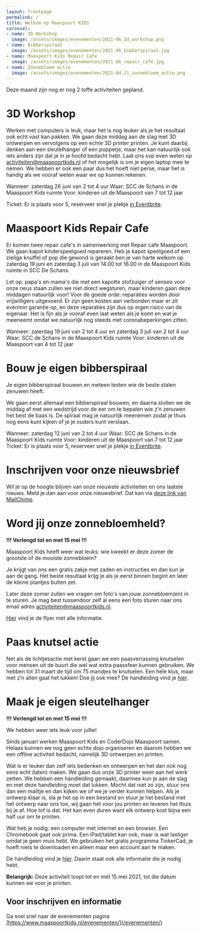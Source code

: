 ```yaml
---
layout: frontpage
permalink: /
title: Welkom op Maaspoort KIDS
carousel:
- name: 3D Workshop
  image: /assets/images/evenementen/2021-06_3d_workshop.png
- name: Bibberspiraal
  image: /assets/images/evenementen/2021-06_bibberspiraal.jpg
- name: Maaspoort Kids Repair Cafe
  image: /assets/images/evenementen/2021-06_repair_cafe.jpg
- name: Zonnebloem actie
  image: /assets/images/evenementen/2021-04-21_zonnebloem_actie.png
---
```


Deze maand zijn nog er nog 2 toffe activiteiten gepland.

# 3D Workshop

Werken met computers is leuk, maar het is nog leuker als je het resultaat ook echt vast kan pakken. We gaan deze middag aan de slag met 3D ontwerpen en vervolgens op een echte 3D printer printen. Je kunt daarbij denken aan een sleutelhanger of een poppetje, maar het kan natuurlijk ook iets anders zijn dat je in je hoofd bedacht hebt. 
Laat ons svp even weten op activiteiten@maaspoortkids.nl of het mogelijk is om je eigen laptop mee te nemen. We hebben er ook een paar dus het hoeft niet perse, maar het is handig als we vooraf weten waar we op kunnen rekenen.

Wanneer: zaterdag 26 juni van 2 tot 4 uur
Waar: SCC de Schans in de Maaspoort Kids ruimte
Voor: kinderen uit de Maaspoort van 7 tot 12 jaar

Ticket: Er is plaats voor 5, reserveer snel je plekje [in Eventbrite](https://www.eventbrite.com/e/160434553067).

# Maaspoort Kids Repair Cafe

Er komen twee repair cafe's in samenwerking met Repair cafe Maaspoort. We gaan kapot kinderspeelgoed repareren. Heb je kapot speelgoed of een zielige knuffel of pop die gewond is geraakt ben je van harte welkom op zaterdag 19 juni en zaterdag 3 juli van 14.00 tot 16.00 in de Maaspoort Kids ruimte in SCC De Schans.

Let op: papa's en mama's die met een kapotte stofzuiger of senseo voor onze neus staan zullen we niet direct wegsturen, maar kinderen gaan deze middagen natuurlijk voor!
Voor de goede orde: reparaties worden door vrijwilligers uitgevoerd. Er zijn geen kosten aan verbonden maar er zit evenmin garantie op, en deze reparaties zijn dus op eigen risico van de eigenaar. Het is fijn als je vooraf even laat weten als je komt en wat je meeneemt omdat we natuurlijk nog steeds met coronabeperkingen zitten.

Wanneer: zaterdag 19 juni van 2 tot 4 uur en zaterdag 3 juli van 2 tot 4 uur
Waar: SCC de Schans in de Maaspoort Kids ruimte
Voor: kinderen uit de Maaspoort van 4 tot 12 jaar

# Bouw je eigen bibberspiraal

Je eigen bibberspiraal bouwen en meteen testen wie de beste stalen zenuwen heeft.

We gaan eerst allemaal een bibberspiraal bouwen, en daarna sluiten we de middag af met een wedstrijd voor de eer om te bepalen wie z’n zenuwen het best de baas is. De spiraal mag je natuurlijk meenemen zodat je thuis nog eens kunt kijken of je je ouders kunt verslaan.

Wanneer: zaterdag 12 juni van 2 tot 4 uur
Waar: SCC de Schans in de Maaspoort Kids ruimte
Voor: kinderen uit de Maaspoort van 7 tot 12 jaar
Ticket: Er is plaats voor 5, reserveer snel je plekje [in Eventbrite](https://www.eventbrite.com/e/tickets-bouw-je-eigen-bibberspiraal-158486301795).

# Inschrijven voor onze nieuwsbrief

Wil je op de hoogte blijven van onze nieuwste activiteiten en ons laatste nieuws. Meld je dan aan voor onze nieuwsbrief. Dat kan via [deze link van MailChimp](https://mailchi.mp/8e27115a6d78/maaspoort-kids-nieuwsbrief).


# Word jij onze zonnebloemheld?

**!!! Verlengd tot en met 15 mei !!!**

Maaspoort Kids heeft weer wat leuks: wie kweekt er deze zomer de grootste of de mooiste zonnebloem?

Je krijgt van ons een gratis zakje met zaden en instructies en dan kun je aan de gang. Het beste resultaat krijg je als je eerst
binnen begint en later de kleine plantjes buiten zet.

Later deze zomer zullen we vragen om foto's van jouw zonnebloem(en) in te sturen. Je mag best tussendoor zelf al eens een
foto sturen naar ons email adres [activiteiten@maaspoortkids.nl](mailto:activiteiten@maaspoortkids.nl?subject=zonnenbloem).

[Hier](https://www.maaspoortkids.nl/downloads/zonnebloem_actie_flyer.pdf) vind je de flyer met alle informatie.

# Paas knutsel actie

Net als de lichtjesactie met kerst gaan we een paasverrassing knutselen voor mensen uit de buurt die wel wat extra
paassfeer kunnen gebruiken. We hebben tot 31 maart de tijd om 75 mandjes te knutselen. Een hele klus, maar met z’n allen
gaat het lukken! Doe jij ook mee? De handleiding vind je [hier](https://www.maaspoortkids.nl/downloads/handleiding-paasmandjes_maken.pdf).

# Maak je eigen sleutelhanger

**!!! Verlengd tot en met 15 mei !!!**

We hebben weer iets leuk voor jullie!

Sinds januari werken Maaspoort Kids en CoderDojo Maaspoort samen. Helaas kunnen we nog geen echte dojo organiseren en
daarom hebben we een offline activiteit bedacht, namelijk 3D ontwerpen en printen.

Wat is er leuker dan zelf iets bedenken en ontwerpen en het dan ook nog eens echt (laten) maken. We gaan dus onze 3D
printer weer aan het werk zetten. We hebben een handleiding gemaakt, daarmee kun je aan de slag en met deze handleiding
moet dat lukken. Mocht dat niet zo zijn, stuur ons dan een mailtje en dan kijken we of we je verder kunnen helpen. Als
je ontwerp klaar is, sla je het op in een bestand en stuur je het bestand met het ontwerp naar ons toe, wij gaan het
voor jou printen en leveren het thuis bij je af. Hoe tof is dat. Het kan even duren want elk ontwerp kost bijna een half
uur om te printen.

Wat heb je nodig: een computer met internet en een browser. Een Chromebook gaat ook prima. Een iPad/tablet kan ook, maar
is wat lastiger omdat je geen muis hebt. We gebruiken het gratis programma TinkerCad, je hoeft niets te downloaden en
alleen maar een account aan te maken.

De handleiding vind je [hier](https://www.maaspoortkids.nl/downloads/handleiding-maak_je_eigen_sleutelhanger.pdf).
Daarin staat ook alle informatie die je nodig hebt.

**Belangrijk:** Deze activiteit loopt tot en met 15 mei 2021, tot die datum kunnen we voor je printen.

## Voor inschrijven en informatie

Ga snel snel naar de evenementen pagina [https://www.maaspoortkids.nl/evenementen/](/evenementen/)
